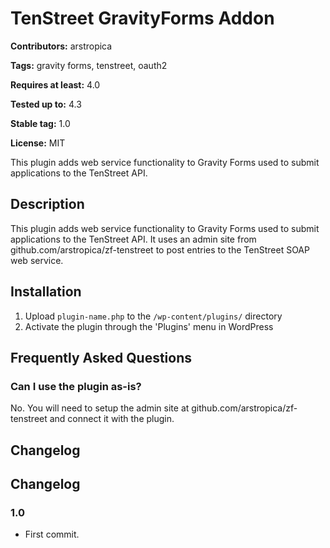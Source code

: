 # TenStreet GravityForms Addon #
**Contributors:** arstropica
  
**Tags:** gravity forms, tenstreet, oauth2
  
**Requires at least:** 4.0
  
**Tested up to:** 4.3
  
**Stable tag:** 1.0
  
**License:** MIT
  

This plugin adds web service functionality to Gravity Forms used to submit applications to the TenStreet API.

## Description ##
This plugin adds web service functionality to Gravity Forms used to submit applications to the TenStreet API. It uses an admin site from github.com/arstropica/zf-tenstreet to post entries to the TenStreet SOAP web service.

## Installation ##
1. Upload `plugin-name.php` to the `/wp-content/plugins/` directory
2. Activate the plugin through the \'Plugins\' menu in WordPress


## Frequently Asked Questions ##
### Can I use the plugin as-is? ###

No. You will need to setup the admin site at github.com/arstropica/zf-tenstreet and connect it with the plugin.


## Changelog ##
## Changelog ##

### 1.0 ###
* First commit.
